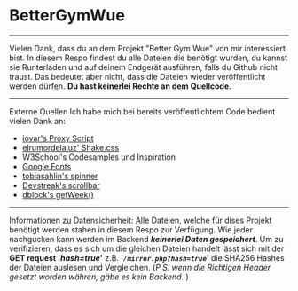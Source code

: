 # BetterGymWue


----------


Vielen Dank, dass du an dem Projekt "Better Gym Wue" von mir interessiert bist. In diesem Respo findest du alle Dateien die benötigt wurden, du kannst sie Runterladen und auf deinem Endgerät ausführen, falls du Github nicht traust. Das bedeutet  aber nicht, dass die Dateien wieder veröffentlicht werden dürfen.
**Du hast keinerlei Rechte an dem Quellcode.**


----------


Externe Quellen
Ich habe mich bei bereits veröffentlichtem Code bedient vielen Dank an:

 - [iovar's Proxy Script](https://gist.github.com/iovar/9091078)
 - [elrumordelaluz' Shake.css](https://elrumordelaluz.github.io/csshake/)
 - W3School's Codesamples und Inspiration
 - [Google Fonts](https://fonts.google.com/)
 - [tobiasahlin's spinner](http://tobiasahlin.com/spinkit/)
 - [Devstreak's scrollbar](https://codepen.io/devstreak/pen/dMYgeO)
 - [dblock's getWeek()](https://gist.github.com/dblock/1081513)


----------


Informationen zu Datensicherheit:
Alle Dateien, welche für dises Projekt benötigt werden stahen in diesem Respo zur Verfügung.
Wie jeder nachgucken kann werden im Backend ***keinerlei Daten gespeichert***. Um zu verifizieren, dass es sich um die gleichen Dateien handelt lässt sich mit der **GET request '*hash=true*'** z.B. '***`/mirror.php?hash=true`***' die SHA256 Hashes der Dateien auslesen und Vergleichen. (*P.S. wenn die Richtigen Header gesetzt worden währen, gäbe es kein Backend.* )